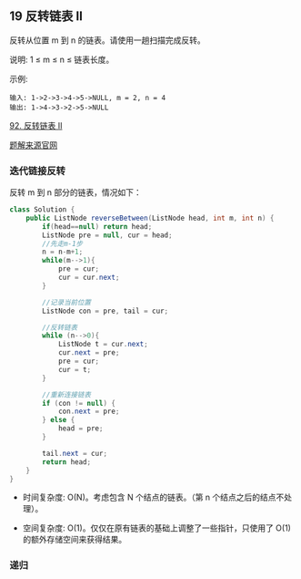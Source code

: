 ## 19 反转链表 II

反转从位置 m 到 n 的链表。请使用一趟扫描完成反转。

说明: 1 ≤ m ≤ n ≤ 链表长度。

示例:

```
输入: 1->2->3->4->5->NULL, m = 2, n = 4
输出: 1->4->3->2->5->NULL
```

[92. 反转链表 II](https://leetcode-cn.com/problems/reverse-linked-list-ii/)


[题解来源官网](https://leetcode-cn.com/problems/reverse-linked-list-ii/solution/fan-zhuan-lian-biao-ii-by-leetcode/)

### 迭代链接反转


反转 m 到 n 部分的链表，情况如下：



```java
class Solution {
    public ListNode reverseBetween(ListNode head, int m, int n) {
        if(head==null) return head;
        ListNode pre = null, cur = head;
        //先走m-1步
        n = n-m+1;
        while(m-->1){
            pre = cur;
            cur = cur.next;
        }

        //记录当前位置
        ListNode con = pre, tail = cur;

        //反转链表
        while (n-->0){
            ListNode t = cur.next;
            cur.next = pre;
            pre = cur;
            cur = t;
        }

        //重新连接链表
        if (con != null) {
            con.next = pre;
        } else {
            head = pre;
        }

        tail.next = cur;
        return head;
    }
}
```

* 时间复杂度: O(N)。考虑包含 N 个结点的链表。（第 n 个结点之后的结点不处理）。

* 空间复杂度: O(1)。仅仅在原有链表的基础上调整了一些指针，只使用了 O(1) 的额外存储空间来获得结果。


### 递归
